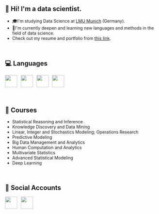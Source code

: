 ## 👋&nbsp;Hi! I'm a data scientist.
 
  - 🎓I'm studying Data Science at <a href = "https://www.m-datascience.mathematik-informatik-statistik.uni-muenchen.de/index.html" target="_blank"> LMU Munich</a> (Germany).
  - 🎯I'm currently deepen and learning new languages and methods in the field of data science.
  - Check out my resume and portfolio from <a href = "https://utkucanozturk.github.io/utkucanozturk/" target="_blank">this link</a>.
<br>

## :computer:&nbsp;Languages
<p align='left'>
<a href="#"><img height='40' src="https://img.icons8.com/dusk/64/000000/python.png"/></a>&nbsp;&nbsp;
<a href="#"><img height='40' src="https://img.icons8.com/ultraviolet/40/000000/xbox-r.png"/></a>&nbsp;&nbsp;
<a href="#"><img height='40' src="https://img.icons8.com/fluent/48/000000/matlab.png"/></a>&nbsp;&nbsp;
<a href="#"><img height='40' src="https://img.icons8.com/color/48/000000/sql.png"/></a>
</p>
<br>
  
## :book:&nbsp;Courses
 
  - Statistical Reasoning and Inference
  - Knowledge Discovery and Data Mining
  - Linear, Integer and Stochastics Modeling; Operations Research
  - Predictive Modeling
  - Big Data Management and Analytics
  - Human Computation and Analytics
  - Multivariate Statistics
  - Advanced Statistical Modeling
  - Deep Learning
<br>

## 💬&nbsp;Social Accounts
<p align='left'>
<a href="https://instagram.com/utkucanozturk/" target="_blank"><img height="40" src="https://img.icons8.com/doodle/48/000000/instagram-new.png"></a>&nbsp;&nbsp;
<a href="https://www.linkedin.com/in/utkucanozturk/" target="_blank"><img height="40" src="https://img.icons8.com/doodle/48/000000/linkedin.png"></a>
</p>

